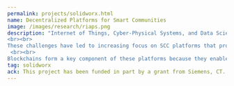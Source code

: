```yaml
---
permalink: projects/solidworx.html
name: Decentralized Platforms for Smart Communities
image: /images/research/riaps.png
description: "Internet of Things, Cyber-Physical Systems, and Data Sciences are fueling the development of innovative solutions for various applications in Smart and Connected Communities (SCC). These solutions are often data-driven, which makes them vulnerable to data integrity attacks. Additionally, the increasing dependence on dynamic data-driven support systems implies that any operational breach in the underlying SCC networks or services due to attacks or failures will have cascading effects. Lastly, such attacks will not only cripple the SCC operations but also escalate customers' privacy concerns, influencing the extent to which they are willing to share data.
<br><br> 
These challenges have led to increasing focus on SCC platforms that provide participants the capability to not only exchange data and services in a decentralized and perhaps anonymous manner, but also provide them with the capability to preserve an immutable and auditable record of all transactions in the system. Such transactive platforms are actively being suggested for use in Healthcare, Smart Energy Systems, and Smart Transportation Systems. These platforms can provide support for privacy-preserving and anonymizing techniques, such as differential privacy, fully homomorphic encryption, and mixing. Further, the immutable nature of records and event chronology in these platforms provides high rigor and auditability. Lastly, the decentralized nature of these platforms ensures that any adversary needs to compromise a large number of node to take control of the system.
 <br><br>
Blockchains form a key component of these platforms because they enable participants to reach a consensus on any state variable in the system, without relying on a trusted third party or trusting each other. Distributed consensus not only solves the trust issue, but also provides fault-tolerance since consensus is always reached on the correct state as long as the number of faulty nodes is below a threshold. Further, blockchains also enable performing computation in a distributed and trustworthy manner in the form of smart contracts. However, while the distributed integrity of a blockchain ledger presents unique opportunities, it also introduces new assurance challenges that must be addressed before protocols and implementations can live up to their potential. For instance, smart contracts deployed in practice are riddled with bugs and security vulnerabilities. A recent automated analysis of 19,336 smart contracts deployed in practice found that 8,333 of them suffered from at least one security issue. Although this study was based on smart contracts deployed on the public Ethereum blockchain, the analyzed security issues were largely platform agnostic. Security vulnerabilities in smart contracts present a serious issue for two main reasons. Firstly, smart-contract bugs cannot be patched. By design, once a contract is deployed, its functionality cannot be altered even by its creator. Secondly, once a faulty or malicious transaction is recorded, it cannot be removed from the blockchain (“code is law” principle). The only way to roll back a transaction is by performing a hard fork of the blockchain, which requires consensus among the stakeholders and undermines the trustworthiness of the platform."
tag: solidworx 
ack: This project has been funded in part by a grant from Siemens, CT.
---
```

